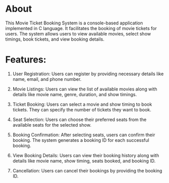 # About
This Movie Ticket Booking System is a console-based application implemented in C language. It facilitates the booking of movie tickets for users. The system allows users to view available movies, select show timings, book tickets, and view booking details.

# Features:

1. User Registration:  Users can register by providing necessary details like name, email, and phone number.

2. Movie Listings:  Users can view the list of available movies along with details like movie name, genre, duration, and show timings.

3. Ticket Booking: Users can select a movie and show timing to book tickets. They can specify the number of tickets they want to book.
 
4. Seat Selection:  Users can choose their preferred seats from the available seats for the selected show.

5. Booking Confirmation:  After selecting seats, users can confirm their booking. The system generates a booking ID for each successful booking.

6. View Booking Details:  Users can view their booking history along with details like movie name, show timing, seats booked, and booking ID.

7. Cancellation:  Users can cancel their bookings by providing the booking ID.

